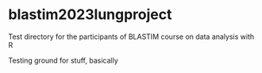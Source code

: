 # blastim2023lungproject
Test directory for the participants of BLASTIM course on data analysis with R

Testing ground for stuff, basically
